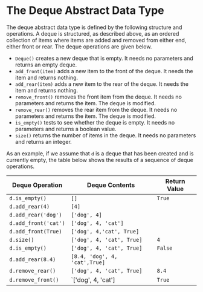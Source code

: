 The Deque Abstract Data Type
============================

The deque abstract data type is defined by the following structure and
operations. A deque is structured, as described above, as an ordered
collection of items where items are added and removed from either end,
either front or rear. The deque operations are given below.

-   `Deque()` creates a new deque that is empty. It needs no parameters
    and returns an empty deque.
-   `add_front(item)` adds a new item to the front of the deque. It needs
    the item and returns nothing.
-   `add_rear(item)` adds a new item to the rear of the deque. It needs
    the item and returns nothing.
-   `remove_front()` removes the front item from the deque. It needs no
    parameters and returns the item. The deque is modified.
-   `remove_rear()` removes the rear item from the deque. It needs no
    parameters and returns the item. The deque is modified.
-   `is_empty()` tests to see whether the deque is empty. It needs no
    parameters and returns a boolean value.
-   `size()` returns the number of items in the deque. It needs no
    parameters and returns an integer.

As an example, if we assume that `d` is a deque that has been created
and is currently empty, the table below shows the results
of a sequence of deque operations.


Deque Operation | Deque Contents | Return Value
--- | --- | ---
`d.is_empty()` | `[]` |  `True`
`d.add_rear(4)` |    `[4]` |
`d.add_rear('dog')` |    `['dog', 4]` |
`d.add_front('cat')` |   `['dog', 4, 'cat']` |
`d.add_front(True)` |    `['dog', 4,'cat', True]` |
`d.size()` |    `['dog', 4, 'cat', True]` |   `4`
`d.is_empty()` | `['dog', 4, 'cat', True]` |   `False`
`d.add_rear(8.4)` |  `[8.4, 'dog', 4, 'cat',True]` |
`d.remove_rear()` |  `['dog', 4, 'cat', True]` |   `8.4`
`d.remove_front()` | `['dog', 4, 'cat'] | `True`
